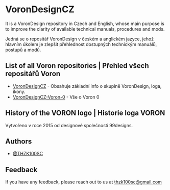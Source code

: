 # VoronDesignCZ

It is a VoronDesign repository in Czech and English, whose main purpose is to improve the clarity of available technical manuals, procedures and mods.

Jedná se o repositář VoronDesign v českém a anglickém jazyce, jehož hlavním úkolem je zlepšit přehlednost dostupných technickým manuálů, postupů a modů.

## List of all Voron repositories | Přehled všech repositářů Voron 

- [VoronDesignCZ](https://github.com/THZK100SC/VoronDesignCZ) - Obsahuje základní info o skupině VoronDesign, loga, ikony. 
- [VoronDesignCZ-Voron-0](https://github.com/THZK100SC/VoronDesignCZ-Voron-0) - Vše o Voron 0

## History of the VORON logo | Historie loga VORON

Vytvořeno v roce 2015 od designové společnosti 99designs. 

## Authors

- [@THZK100SC](https://github.com/THZK100SC)

## Feedback

If you have any feedback, please reach out to us at thzk100sc@gmail.com